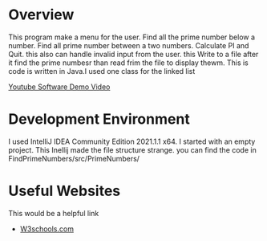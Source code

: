 # Overview

This program make a menu for the user. Find all the prime number below a number. Find all prime number between a two numbers. Calculate PI and Quit. this also can handle invalid input from the user. this Write to a file after it find the prime numbesr than read frim the file to display thewm. This is code is written in Java.I used one class for the linked list
 

[Youtube Software Demo Video](https://youtu.be/WKUsP_V3Qsc)

# Development Environment

I used IntelliJ IDEA Community Edition 2021.1.1 x64. I started with an empty project. This Inellij made the file structure strange. you can find the code in FindPrimeNumbers/src/PrimeNumbers/

# Useful Websites

This would be a helpful link 
* [W3schools.com](https://www.w3schools.com/python/default.asp)

